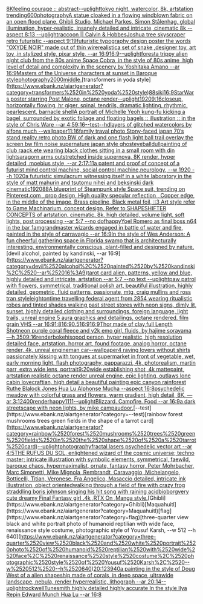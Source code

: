 [8K](https://www.ebank.nz/aiartgenerator?category=8K)[feeling courage :: abstract](https://www.ebank.nz/aiartgenerator?category=feeling%2520courage%2520%3A%3A%2520abstract)[--uplight](https://www.ebank.nz/aiartgenerator?category=--uplight)[tokyo night, watercolor, 8k, artstation trending](https://www.ebank.nz/aiartgenerator?category=tokyo%2520night%2C%2520watercolor%2C%25208k%2C%2520artstation%2520trending)[600](https://www.ebank.nz/aiartgenerator?category=600)[photography](https://www.ebank.nz/aiartgenerator?category=photography)[A statue cloaked in a flowing windblown fabric on an open flood plane, Ghibli Studio, Michael Parkes, Simon Stålenhag, global illumination, hyper-realistic, insanely detailed and intricate, cinematic 8k --aspect 8:13 --uplight](https://www.ebank.nz/aiartgenerator?category=A%2520statue%2520cloaked%2520in%2520a%2520flowing%2520windblown%2520fabric%2520on%2520an%2520open%2520flood%2520plane%2C%2520Ghibli%2520Studio%2C%2520Michael%2520Parkes%2C%2520Simon%2520St%C3%A5lenhag%2C%2520global%2520illumination%2C%2520hyper-realistic%2C%2520insanely%2520detailed%2520and%2520intricate%2C%2520cinematic%25208k%2520--aspect%25208%3A13%2520--uplight)[raccoon || Calvin & Hobbes](https://www.ebank.nz/aiartgenerator?category=raccoon%2520%7C%7C%2520Calvin%2520%26%2520Hobbes)[Joshua tree skyscraper retro futuristic --aspect 9:19](https://www.ebank.nz/aiartgenerator?category=Joshua%2520tree%2520skyscraper%2520retro%2520futuristic%2520--aspect%25209%3A19)[futuristic  typography design poster the words "OXYDE NOIR" made out of thin wire](https://www.ebank.nz/aiartgenerator?category=futuristic%2520%2520typography%2520design%2520poster%2520the%2520words%2520%22OXYDE%2520NOIR%22%2520made%2520out%2520of%2520thin%2520wire)[realistic](https://www.ebank.nz/aiartgenerator?category=realistic)[a set of snake ,designer toy, art toy ,in stylized style, pixar style, --ar 16:9](https://www.ebank.nz/aiartgenerator?category=a%2520set%2520of%2520snake%2520%2Cdesigner%2520toy%2C%2520art%2520toy%2520%2Cin%2520stylized%2520style%2C%2520pixar%2520style%2C%2520--ar%252016%3A9)[16:9](https://www.ebank.nz/aiartgenerator?category=16%3A9)[--uplight](https://www.ebank.nz/aiartgenerator?category=--uplight)[forest](https://www.ebank.nz/aiartgenerator?category=forest)[a trippy alien night club from the 80s anime Space Cobra, in the style of 80s anime, high level of detail and complexity in the scenery by Yoshitaka Amano --ar 16:9](https://www.ebank.nz/aiartgenerator?category=a%2520trippy%2520alien%2520night%2520club%2520from%2520the%252080s%2520anime%2520Space%2520Cobra%2C%2520in%2520the%2520style%2520of%252080s%2520anime%2C%2520high%2520level%2520of%2520detail%2520and%2520complexity%2520in%2520the%2520scenery%2520by%2520Yoshitaka%2520Amano%2520--ar%252016%3A9)[Masters of the Universe characters at sunset in Baroque style](https://www.ebank.nz/aiartgenerator?category=Masters%2520of%2520the%2520Universe%2520characters%2520at%2520sunset%2520in%2520Baroque%2520style)[photography](https://www.ebank.nz/aiartgenerator?category=photography)[2000](https://www.ebank.nz/aiartgenerator?category=2000)[middle.](https://www.ebank.nz/aiartgenerator?category=middle.)[transformers in yoda style](https://www.ebank.nz/aiartgenerator?category=transformers%2520in%2520yoda%2520style)[88](https://www.ebank.nz/aiartgenerator?category=88)[siki](https://www.ebank.nz/aiartgenerator?category=siki)[16:9](https://www.ebank.nz/aiartgenerator?category=16%3A9)[StarWars poster starring Post Malone, octane render](https://www.ebank.nz/aiartgenerator?category=StarWars%2520poster%2520starring%2520Post%2520Malone%2C%2520octane%2520render)[--uplight](https://www.ebank.nz/aiartgenerator?category=--uplight)[1920](https://www.ebank.nz/aiartgenerator?category=1920)[9:16](https://www.ebank.nz/aiartgenerator?category=9%3A16)[closeup, horizontally flowing, hr giger, spinal, tendrils, dramatic lighting, rhythmic, pearlescent, barnacle shell](https://www.ebank.nz/aiartgenerator?category=closeup%2C%2520horizontally%2520flowing%2C%2520hr%2520giger%2C%2520spinal%2C%2520tendrils%2C%2520dramatic%2520lighting%2C%2520rhythmic%2C%2520pearlescent%2C%2520barnacle%2520shell)[A portrait of Michelle Yeoh kung-fu kicking a bagel, surrounded by exotic foliage and floating bagels :: illustration :: in the style of Chris Ware --ar 4:5](https://www.ebank.nz/aiartgenerator?category=A%2520portrait%2520of%2520Michelle%2520Yeoh%2520kung-fu%2520kicking%2520a%2520bagel%2C%2520surrounded%2520by%2520exotic%2520foliage%2520and%2520floating%2520bagels%2520%3A%3A%2520illustration%2520%3A%3A%2520in%2520the%2520style%2520of%2520Chris%2520Ware%2520--ar%25204%3A5)[9:16](https://www.ebank.nz/aiartgenerator?category=9%3A16)[--test](https://www.ebank.nz/aiartgenerator?category=--test)[--hd](https://www.ebank.nz/aiartgenerator?category=--hd)[layers of glitched watercolors by alfons much --wallpaper](https://www.ebank.nz/aiartgenerator?category=layers%2520of%2520glitched%2520watercolors%2520by%2520alfons%2520much%2520--wallpaper)[11:16](https://www.ebank.nz/aiartgenerator?category=11%3A16)[family traval photo Stony-faced japan 70‘s stand reality retro photo BW of dark and one flash light ball trail overlay the screen bw film noise  supernature japan style ghost](https://www.ebank.nz/aiartgenerator?category=family%2520traval%2520photo%2520Stony-faced%2520japan%252070%E2%80%98s%2520stand%2520reality%2520retro%2520photo%2520BW%2520of%2520dark%2520and%2520one%2520flash%2520light%2520ball%2520trail%2520overlay%2520the%2520screen%2520bw%2520film%2520noise%2520%2520supernature%2520japan%2520style%2520ghost)[eyeball](https://www.ebank.nz/aiartgenerator?category=eyeball)[dull](https://www.ebank.nz/aiartgenerator?category=dull)[painting of club raack.ete wearing black clothes sitting in a small room with din lights](https://www.ebank.nz/aiartgenerator?category=painting%2520of%2520club%2520raack.ete%2520wearing%2520black%2520clothes%2520sitting%2520in%2520a%2520small%2520room%2520with%2520din%2520lights)[aragorn arms outstretched inside supernova, 8K render, hyper detailed, moebius style,  --ar 2:1](https://www.ebank.nz/aiartgenerator?category=aragorn%2520arms%2520outstretched%2520inside%2520supernova%2C%25208K%2520render%2C%2520hyper%2520detailed%2C%2520moebius%2520style%2C%2520%2520--ar%25202%3A1)[7:11](https://www.ebank.nz/aiartgenerator?category=7%3A11)[a patent and proof of concept of a futurist mind control machine, social control machine,neurology, --w 1920 --h 1020](https://www.ebank.nz/aiartgenerator?category=a%2520patent%2520and%2520proof%2520of%2520concept%2520of%2520a%2520futurist%2520mind%2520control%2520machine%2C%2520social%2520control%2520machine%2Cneurology%2C%2520--w%25201920%2520--h%25201020)[a futuristic simulacrum witnessing itself in a white laboratory in the style of matt mahurin and tsutomu nihei and beksinski dark cinematic](https://www.ebank.nz/aiartgenerator?category=a%2520futuristic%2520simulacrum%2520witnessing%2520itself%2520in%2520a%2520white%2520laboratory%2520in%2520the%2520style%2520of%2520matt%2520mahurin%2520and%2520tsutomu%2520nihei%2520and%2520beksinski%2520dark%2520cinematic)[1920](https://www.ebank.nz/aiartgenerator?category=1920)[88](https://www.ebank.nz/aiartgenerator?category=88)[A blueprint of Steampunk style Space suit,    trending on Pinterest.com  , prop design, High quality specular reflection , Copper  edge, in the middle of the image, Brass pipeline,  Black metal foil,  ::3  Art style refer to Game Machinarium.  concept design, Refer to SHAPESHIFTER CONCEPTS  of artstation, cinematic,  8k, high detailed,  volume light,  soft lights,  post processing    --ar 5:7   --no dof](https://www.ebank.nz/aiartgenerator?category=A%2520blueprint%2520of%2520Steampunk%2520style%2520Space%2520suit%2C%2520%2520%2520%2520trending%2520on%2520Pinterest.com%2520%2520%2C%2520prop%2520design%2C%2520High%2520quality%2520specular%2520reflection%2520%2C%2520Copper%2520%2520edge%2C%2520in%2520the%2520middle%2520of%2520the%2520image%2C%2520Brass%2520pipeline%2C%2520%2520Black%2520metal%2520foil%2C%2520%2520%3A%3A3%2520%2520Art%2520style%2520refer%2520to%2520Game%2520Machinarium.%2520%2520concept%2520design%2C%2520Refer%2520to%2520SHAPESHIFTER%2520CONCEPTS%2520%2520of%2520artstation%2C%2520cinematic%2C%2520%25208k%2C%2520high%2520detailed%2C%2520%2520volume%2520light%2C%2520%2520soft%2520lights%2C%2520%2520post%2520processing%2520%2520%2520%2520--ar%25205%3A7%2520%2520%2520--no%2520dof)[happy](https://www.ebank.nz/aiartgenerator?category=happy)[Yoel Romero as final boss n64 in the bar 1am](https://www.ebank.nz/aiartgenerator?category=Yoel%2520Romero%2520as%2520final%2520boss%2520n64%2520in%2520the%2520bar%25201am)[grandmaster wizards engaged in battle of water and fire, painted in the style of carravagio --ar 16:9](https://www.ebank.nz/aiartgenerator?category=grandmaster%2520wizards%2520engaged%2520in%2520battle%2520of%2520water%2520and%2520fire%2C%2520painted%2520in%2520the%2520style%2520of%2520carravagio%2520--ar%252016%3A9)[In the style of Wes Anderson: A fun cheerful gathering space in Florida swamp that is architecturally interesting, environmentally conscious, plant-filled and designed by nature.](https://www.ebank.nz/aiartgenerator?category=In%2520the%2520style%2520of%2520Wes%2520Anderson%3A%2520A%2520fun%2520cheerful%2520gathering%2520space%2520in%2520Florida%2520swamp%2520that%2520is%2520architecturally%2520interesting%2C%2520environmentally%2520conscious%2C%2520plant-filled%2520and%2520designed%2520by%2520nature.)[devil alcohol, painted by kandinski, --ar 16:9](https://www.ebank.nz/aiartgenerator?category=devil%2520alcohol%2C%2520painted%2520by%2520kandinski%2C%2520--ar%252016%3A9)[tarot card alien, patterns, yellow and blue, highly detailed and intricate, artstation --ar 5:7 --no text --uplight](https://www.ebank.nz/aiartgenerator?category=tarot%2520card%2520alien%2C%2520patterns%2C%2520yellow%2520and%2520blue%2C%2520highly%2520detailed%2520and%2520intricate%2C%2520artstation%2520--ar%25205%3A7%2520--no%2520text%2520--uplight)[paw patrol with flowers, symmetrical, traditional polish art, beautiful illustration, highly detailed, geometric, fluid patterns, passionate, mtg, craig mullins and ross tran style](https://www.ebank.nz/aiartgenerator?category=paw%2520patrol%2520with%2520flowers%2C%2520symmetrical%2C%2520traditional%2520polish%2520art%2C%2520beautiful%2520illustration%2C%2520highly%2520detailed%2C%2520geometric%2C%2520fluid%2520patterns%2C%2520passionate%2C%2520mtg%2C%2520craig%2520mullins%2520and%2520ross%2520tran%2520style)[leighton](https://www.ebank.nz/aiartgenerator?category=leighton)[time travelling federal agent from 2854 wearing ritualistic robes and tinted shades walking past street stores with neon signs, dimly lit, sunset, highly detailed clothing and surroundings, foreign language, light trails, unreal engine 5 aura graphics and detailings, octane rendered, film grain VHS --ar 16:9](https://www.ebank.nz/aiartgenerator?category=time%2520travelling%2520federal%2520agent%2520from%25202854%2520wearing%2520ritualistic%2520robes%2520and%2520tinted%2520shades%2520walking%2520past%2520street%2520stores%2520with%2520neon%2520signs%2C%2520dimly%2520lit%2C%2520sunset%2C%2520highly%2520detailed%2520clothing%2520and%2520surroundings%2C%2520foreign%2520language%2C%2520light%2520trails%2C%2520unreal%2520engine%25205%2520aura%2520graphics%2520and%2520detailings%2C%2520octane%2520rendered%2C%2520film%2520grain%2520VHS%2520--ar%252016%3A9)[1:8](https://www.ebank.nz/aiartgenerator?category=1%3A8)[16:9](https://www.ebank.nz/aiartgenerator?category=16%3A9)[0.5](https://www.ebank.nz/aiartgenerator?category=0.5)[16:9](https://www.ebank.nz/aiartgenerator?category=16%3A9)[16:9](https://www.ebank.nz/aiartgenerator?category=16%3A9)[Thor,made of clay,full Length Shot](https://www.ebank.nz/aiartgenerator?category=Thor%2Cmade%2520of%2520clay%2Cfull%2520Length%2520Shot)[](https://www.ebank.nz/aiartgenerator?category=)[neon purple coral fleece and y2k emo girl, fluids, by hajime sorayama —h 350](https://www.ebank.nz/aiartgenerator?category=neon%2520purple%2520coral%2520fleece%2520and%2520y2k%2520emo%2520girl%2C%2520fluids%2C%2520by%2520hajime%2520sorayama%2520%E2%80%94h%2520350)[9:16](https://www.ebank.nz/aiartgenerator?category=9%3A16)[render](https://www.ebank.nz/aiartgenerator?category=render)[bokeh](https://www.ebank.nz/aiartgenerator?category=bokeh)[isopod person, hyper realistic, high resolution detailed face, artstation, horror art, found footage, analog horror, octane render, 4k, unreal engine](https://www.ebank.nz/aiartgenerator?category=isopod%2520person%2C%2520hyper%2520realistic%2C%2520high%2520resolution%2520detailed%2520face%2C%2520artstation%2C%2520horror%2520art%2C%2520found%2520footage%2C%2520analog%2520horror%2C%2520octane%2520render%2C%25204k%2C%2520unreal%2520engine)[man car](https://www.ebank.nz/aiartgenerator?category=man%2520car)[--wallpaper](https://www.ebank.nz/aiartgenerator?category=--wallpaper)[4 raving lovers without shirts passionately kissing with tongues at supermarket in front of vegetable, wet, early morning light, flash photography, papparazzi, 4k, photorealism, martin parr, extra wide lens, portrait](https://www.ebank.nz/aiartgenerator?category=4%2520raving%2520lovers%2520without%2520shirts%2520passionately%2520kissing%2520with%2520tongues%2520at%2520supermarket%2520in%2520front%2520of%2520vegetable%2C%2520wet%2C%2520early%2520morning%2520light%2C%2520flash%2520photography%2C%2520papparazzi%2C%25204k%2C%2520photorealism%2C%2520martin%2520parr%2C%2520extra%2520wide%2520lens%2C%2520portrait)[9:20](https://www.ebank.nz/aiartgenerator?category=9%3A20)[wide establishing shot, 4k mattepaint, artstation  realistic octane render unreal engine, epic lighting,  outlaws lone cabin lovecraftian, high detail a beautiful painting epic canyon rainforest Ruthe Blalock Jones Hua Lu  Alphonse Mucha --aspect 16:8](https://www.ebank.nz/aiartgenerator?category=wide%2520establishing%2520shot%2C%25204k%2520mattepaint%2C%2520artstation%2520%2520realistic%2520octane%2520render%2520unreal%2520engine%2C%2520epic%2520lighting%2C%2520%2520outlaws%2520lone%2520cabin%2520lovecraftian%2C%2520high%2520detail%2520a%2520beautiful%2520painting%2520epic%2520canyon%2520rainforest%2520Ruthe%2520Blalock%2520Jones%2520Hua%2520Lu%2520%2520Alphonse%2520Mucha%2520--aspect%252016%3A8)[psychedelic meadow with colorful grass and flowers, warm gradient, high detail, 8K, —ar 3:1](https://www.ebank.nz/aiartgenerator?category=psychedelic%2520meadow%2520with%2520colorful%2520grass%2520and%2520flowers%2C%2520warm%2520gradient%2C%2520high%2520detail%2C%25208K%2C%2520%E2%80%94ar%25203%3A1)[2400](https://www.ebank.nz/aiartgenerator?category=2400)[render](https://www.ebank.nz/aiartgenerator?category=render)[happy](https://www.ebank.nz/aiartgenerator?category=happy)[1111](https://www.ebank.nz/aiartgenerator?category=1111)[--uplight](https://www.ebank.nz/aiartgenerator?category=--uplight)[Blizzard. Campfire. Food --ar 16:9](https://www.ebank.nz/aiartgenerator?category=Blizzard.%2520Campfire.%2520Food%2520--ar%252016%3A9)[a dark streetscape with neon lights, by mike campau](https://www.ebank.nz/aiartgenerator?category=a%2520dark%2520streetscape%2520with%2520neon%2520lights%2C%2520by%2520mike%2520campau)[door.](https://www.ebank.nz/aiartgenerator?category=door.)[--test](https://www.ebank.nz/aiartgenerator?category=--test)[rainbow forest mushrooms trees green fields in the shape of a tarrot card](https://www.ebank.nz/aiartgenerator?category=rainbow%2520forest%2520mushrooms%2520trees%2520green%2520fields%2520in%2520the%2520shape%2520of%2520a%2520tarrot%2520card)[--uplight](https://www.ebank.nz/aiartgenerator?category=--uplight)[photography](https://www.ebank.nz/aiartgenerator?category=photography)[fractal lasers psychedelic vector art --ar 4:5](https://www.ebank.nz/aiartgenerator?category=fractal%2520lasers%2520psychedelic%2520vector%2520art%2520--ar%25204%3A5)[THE RUFUS DU SOL, enlightened wizard of the cosmic universe; techno master; intricate illustration with symbolic elements, symmetrical, faewild, baroque chaos, hypermaximalist, ornate, fantasy horror, Peter Mohrbacher, Marc Simonetti, Mike Mignola, Rembrandt, Caravaggio, Michelangelo, Botticelli, Titian, Veronese, Fra Angelico, Masaccio detailed, intricate ink illustration, object oriented](https://www.ebank.nz/aiartgenerator?category=THE%2520RUFUS%2520DU%2520SOL%2C%2520enlightened%2520wizard%2520of%2520the%2520cosmic%2520universe%3B%2520techno%2520master%3B%2520intricate%2520illustration%2520with%2520symbolic%2520elements%2C%2520symmetrical%2C%2520faewild%2C%2520baroque%2520chaos%2C%2520hypermaximalist%2C%2520ornate%2C%2520fantasy%2520horror%2C%2520Peter%2520Mohrbacher%2C%2520Marc%2520Simonetti%2C%2520Mike%2520Mignola%2C%2520Rembrandt%2C%2520Caravaggio%2C%2520Michelangelo%2C%2520Botticelli%2C%2520Titian%2C%2520Veronese%2C%2520Fra%2520Angelico%2C%2520Masaccio%2520detailed%2C%2520intricate%2520ink%2520illustration%2C%2520object%2520oriented)[walking through a field of fire with crazy frog straddling boris johnson singing his hit song with raining acid](https://www.ebank.nz/aiartgenerator?category=walking%2520through%2520a%2520field%2520of%2520fire%2520with%2520crazy%2520frog%2520straddling%2520boris%2520johnson%2520singing%2520his%2520hit%2520song%2520with%2520raining%2520acid)[bioborg](https://www.ebank.nz/aiartgenerator?category=bioborg)[very cute dreamy Final Fantasy girl .4k ,RTX On ,Manga style.](https://www.ebank.nz/aiartgenerator?category=very%2520cute%2520dreamy%2520Final%2520Fantasy%2520girl%2520.4k%2520%2CRTX%2520On%2520%2CManga%2520style.)[Ghibli](https://www.ebank.nz/aiartgenerator?category=Ghibli)[Maquahuitl](https://www.ebank.nz/aiartgenerator?category=Maquahuitl)[flag](https://www.ebank.nz/aiartgenerator?category=flag)[three-quarter view black and white portrait photo of humanoid reptilian with wide face, renaissance style costume, photographic style of Yousuf Karsh, --w 512 --h 640](https://www.ebank.nz/aiartgenerator?category=three-quarter%2520view%2520black%2520and%2520white%2520portrait%2520photo%2520of%2520humanoid%2520reptilian%2520with%2520wide%2520face%2C%2520renaissance%2520style%2520costume%2C%2520photographic%2520style%2520of%2520Yousuf%2520Karsh%2C%2520--w%2520512%2520--h%2520640)[20:12](https://www.ebank.nz/aiartgenerator?category=20%3A12)[3940](https://www.ebank.nz/aiartgenerator?category=3940)[a painting in the style of Doug West of a alien shapeship made of corals, in deep space, ultrawide landscape, nebula, render hyperrealistic, lithograph --ar 20:14](https://www.ebank.nz/aiartgenerator?category=a%2520painting%2520in%2520the%2520style%2520of%2520Doug%2520West%2520of%2520a%2520alien%2520shapeship%2520made%2520of%2520corals%2C%2520in%2520deep%2520space%2C%2520ultrawide%2520landscape%2C%2520nebula%2C%2520render%2520hyperrealistic%2C%2520lithograph%2520--ar%252020%3A14)[--uplight](https://www.ebank.nz/aiartgenerator?category=--uplight)[rockwell](https://www.ebank.nz/aiartgenerator?category=rockwell)[Tunesmith highly detailed highly accurate In the style Ilya Repin Edward Munch Hua Lu --ar 16:8](https://www.ebank.nz/aiartgenerator?category=Tunesmith%2520highly%2520detailed%2520highly%2520accurate%2520In%2520the%2520style%2520Ilya%2520Repin%2520Edward%2520Munch%2520Hua%2520Lu%2520--ar%252016%3A8)